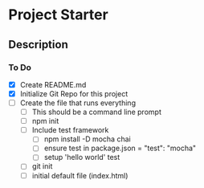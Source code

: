 # Project Starter

## Description

### To Do

- [x] Create README.md
- [x] Initialize Git Repo for this project
- [ ] Create the file that runs everything
  - [ ] This should be a command line prompt
  - [ ] npm init
  - [ ] Include test framework
    - [ ] npm install -D mocha chai
    - [ ] ensure test in package.json = "test": "mocha"
    - [ ] setup 'hello world' test
  - [ ] git init
  - [ ] initial default file (index.html)
